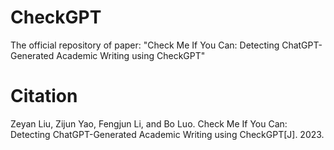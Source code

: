 # CheckGPT
The official repository of paper: "Check Me If You Can: Detecting ChatGPT-Generated Academic Writing using CheckGPT"

# Citation
Zeyan Liu, Zijun Yao, Fengjun Li, and Bo Luo. Check Me If You Can: Detecting ChatGPT-Generated Academic Writing using CheckGPT[J]. 2023.
